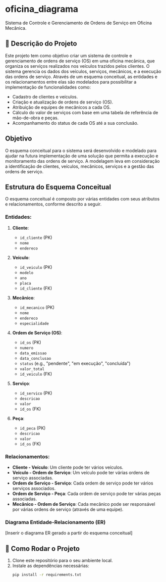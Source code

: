 # oficina_diagrama
Sistema de Controle e Gerenciamento de Ordens de Serviço em Oficina Mecânica.

## 📜 Descrição do Projeto

Este projeto tem como objetivo criar um sistema de controle e gerenciamento de ordens de serviço (OS) em uma oficina mecânica, que organiza os serviços realizados nos veículos trazidos pelos clientes. O sistema gerencia os dados dos veículos, serviços, mecânicos, e a execução das ordens de serviço. Através de um esquema conceitual, as entidades e os relacionamentos entre elas são modelados para possibilitar a implementação de funcionalidades como:

- Cadastro de clientes e veículos.
- Criação e atualização de ordens de serviço (OS).
- Atribuição de equipes de mecânicos a cada OS.
- Cálculo do valor de serviços com base em uma tabela de referência de mão-de-obra e peças.
- Acompanhamento do status de cada OS até a sua conclusão.

## Objetivo

O esquema conceitual para o sistema será desenvolvido e modelado para ajudar na futura implementação de uma solução que permita a execução e monitoramento das ordens de serviço. A modelagem leva em consideração a identificação de clientes, veículos, mecânicos, serviços e a gestão das ordens de serviço.

## Estrutura do Esquema Conceitual

O esquema conceitual é composto por várias entidades com seus atributos e relacionamentos, conforme descrito a seguir.

### Entidades:

1. **Cliente**:
   - `id_cliente` (PK)
   - `nome`
   - `endereco`
   
2. **Veículo**:
   - `id_veiculo` (PK)
   - `modelo`
   - `ano`
   - `placa`
   - `id_cliente` (FK)

3. **Mecânico**:
   - `id_mecanico` (PK)
   - `nome`
   - `endereco`
   - `especialidade`

4. **Ordem de Serviço (OS)**:
   - `id_os` (PK)
   - `numero`
   - `data_emissao`
   - `data_conclusao`
   - `status` (e.g., "pendente", "em execução", "concluída")
   - `valor_total`
   - `id_veiculo` (FK)

5. **Serviço**:
   - `id_servico` (PK)
   - `descricao`
   - `valor`
   - `id_os` (FK)

6. **Peça**:
   - `id_peca` (PK)
   - `descricao`
   - `valor`
   - `id_os` (FK)

### Relacionamentos:

- **Cliente - Veículo**: Um cliente pode ter vários veículos.
- **Veículo - Ordem de Serviço**: Um veículo pode ter várias ordens de serviço associadas.
- **Ordem de Serviço - Serviço**: Cada ordem de serviço pode ter vários serviços associados.
- **Ordem de Serviço - Peça**: Cada ordem de serviço pode ter várias peças associadas.
- **Mecânico - Ordem de Serviço**: Cada mecânico pode ser responsável por várias ordens de serviço (através de uma equipe).

### Diagrama Entidade-Relacionamento (ER)

[Inserir o diagrama ER gerado a partir do esquema conceitual]

## 🚀 Como Rodar o Projeto

1. Clone este repositório para o seu ambiente local.
2. Instale as dependências necessárias:
   ```bash
   pip install -r requirements.txt
